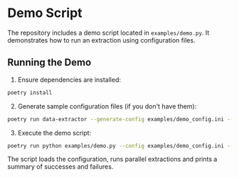 # Demo Script

The repository includes a demo script located in `examples/demo.py`. It demonstrates how to run an extraction using configuration files.

## Running the Demo

1. Ensure dependencies are installed:

```bash
poetry install
```

2. Generate sample configuration files (if you don't have them):

```bash
poetry run data-extractor --generate-config examples/demo_config.ini --generate-tables examples/demo_tables.json
```

3. Execute the demo script:

```bash
poetry run python examples/demo.py --config examples/demo_config.ini --tables examples/demo_tables.json
```

The script loads the configuration, runs parallel extractions and prints a summary of successes and failures.
